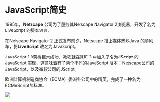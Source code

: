 # JavaScript简史

1995年，**Netscape** 公司为了服务其Netscape Navigator 2浏览器，开发了名为LiveScript 的脚本语言。

在Netscape Navigator 2 正式发布前夕，Netscape 搭上媒体热炒Java 的顺风车，把**LiveScript** 改名为JavaScript。

JavaScript 1.0获得巨大成功，微软就在其IE 3 中加入了名为**JScript** 的JavaScript 实现，这意味着有了两个不同的JavaScript 版本：Netscape公司的JavaScript，以及微软公司的JScript。

欧洲计算机制造商协会（ECMA）委派各公司中的精英，完成了一种名为ECMAScript的标准。

![](https://sinacloud.net/pro-js/es.png)